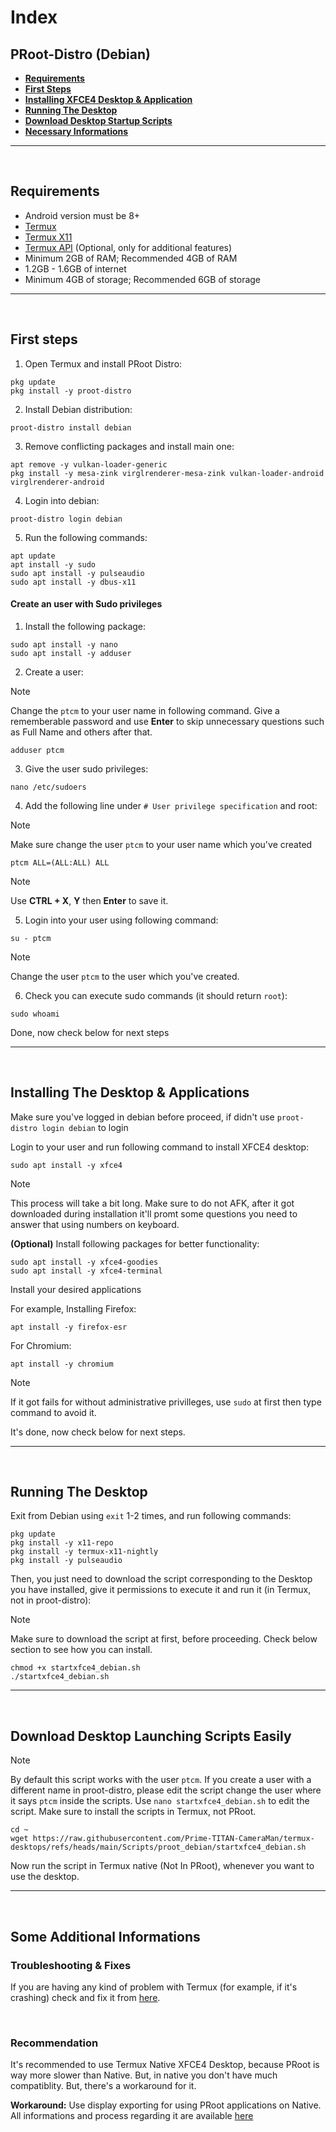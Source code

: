 # Index
## PRoot-Distro (Debian)

- **[Requirements](#termux-needs)**
- **[First Steps](#first-steps-debian)**
- **[Installing XFCE4 Desktop & Application](#desktop-debian)**
- **[Running The Desktop](#run-debian)**
- **[Download Desktop Startup Scripts](#script-debian)**
- **[Necessary Informations](#imp-proot-info)**

---
<br>

## Requirements <a name=termux-needs></a>
- Android version must be 8+
- [Termux](https://github.com/termux/termux-app/releases)
- [Termux X11](https://github.com/termux/termux-x11/actions/workflows/debug_build.yml)
- [Termux API](https://github.com/termux/termux-api/releases) (Optional, only for additional features)
- Minimum 2GB of RAM; Recommended 4GB of RAM
- 1.2GB - 1.6GB of internet
- Minimum 4GB of storage; Recommended 6GB of storage

---
<br>

## First steps <a name=first-steps-debian></a>
1. Open Termux and install PRoot Distro:
```
pkg update
pkg install -y proot-distro
```
2. Install Debian distribution:
```
proot-distro install debian
```
3. Remove conflicting packages and install main one:
```
apt remove -y vulkan-loader-generic
pkg install -y mesa-zink virglrenderer-mesa-zink vulkan-loader-android virglrenderer-android
```
4. Login into debian:
```
proot-distro login debian
```
5. Run the following commands:
```
apt update
apt install -y sudo
sudo apt install -y pulseaudio
sudo apt install -y dbus-x11
```

#### Create an user with Sudo privileges
1. Install the following package:
```
sudo apt install -y nano
sudo apt install -y adduser
```
2. Create a user:
> [!NOTE]
> Change the `ptcm` to your user name in following command.
> Give a rememberable password and use **Enter** to skip unnecessary questions such as Full Name and others after that.
```
adduser ptcm
```
3. Give the user sudo privileges:
```
nano /etc/sudoers
```
4. Add the following line under `# User privilege specification` and root:
> [!NOTE]
> Make sure change the user `ptcm` to your user name which you've created
```
ptcm ALL=(ALL:ALL) ALL
```
> [!NOTE]
> Use **CTRL + X**, **Y** then **Enter** to save it.
5. Login into your user using following command:
```
su - ptcm
```
> [!NOTE]
> Change the user `ptcm` to the user which you've created.
6. Check you can execute sudo commands (it should return `root`):
```
sudo whoami
```
Done, now check below for next steps

---
<br>

## Installing The Desktop & Applications <a name=desktop-debian></a>
Make sure you've logged in debian before proceed, if didn't use `proot-distro login debian` to login

Login to your user and run following command to install XFCE4 desktop:
```
sudo apt install -y xfce4
```
> [!NOTE]
> This process will take a bit long. Make sure to do not AFK, after it got downloaded during installation it'll promt some questions you need to answer that using numbers on keyboard.

**(Optional)** Install following packages for better functionality:
```
sudo apt install -y xfce4-goodies
sudo apt install -y xfce4-terminal
```

Install your desired applications

For example, Installing Firefox:
```
apt install -y firefox-esr
```
For Chromium:
```
apt install -y chromium
```
> [!NOTE]
> If it got fails for without administrative privilleges, use `sudo` at first then type command to avoid it.

It's done, now check below for next steps.

---
<br>

## Running The Desktop <a name=run-debian></a>
Exit from Debian using `exit` 1-2 times, and run following commands:
```
pkg update
pkg install -y x11-repo
pkg install -y termux-x11-nightly
pkg install -y pulseaudio
```
Then, you just need to download the script corresponding to the Desktop you have installed, give it permissions to execute it and run it (in Termux, not in proot-distro):
> [!NOTE]
> Make sure to download the script at first, before proceeding. Check below section to see how you can install.
```
chmod +x startxfce4_debian.sh
./startxfce4_debian.sh
```

---
<br>

## Download Desktop Launching Scripts Easily <a name=script-debian></a>
> [!NOTE]
> By default this script works with the user `ptcm`. If you create a user with a different name in proot-distro, please edit the script change the user where it says `ptcm` inside the scripts.
> Use `nano startxfce4_debian.sh` to edit the script.
> Make sure to install the scripts in Termux, not PRoot.
```
cd ~
wget https://raw.githubusercontent.com/Prime-TITAN-CameraMan/termux-desktops/refs/heads/main/Scripts/proot_debian/startxfce4_debian.sh
```
Now run the script in Termux native (Not In PRoot), whenever you want to use the desktop. 

---
<br>

## Some Additional Informations <a name=imp-proot-info></a>
### Troubleshooting & Fixes
If you are having any kind of problem with Termux (for example, if it's crashing) check and fix it from [here](/Documentation/native/termux_native.md#fix-problem-termux).

<br>

### Recommendation
It's recommended to use Termux Native XFCE4 Desktop, because PRoot is way more slower than Native. But, in native you don't have much compatiblity. But, there's a workaround for it.

**Workaround:** Use display exporting for using PRoot applications on Native. All informations and process regarding it are available [here](/Documentation/native/termux_prootapp_native.md)
